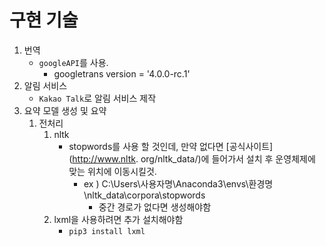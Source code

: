 # 구현 기술

1. 번역
   - `googleAPI`를 사용.
     - googletrans version = '4.0.0-rc.1'
1. 알림 서비스
   - `Kakao Talk`로 알림 서비스 제작
1. 요약 모델 생성 및 요약
   1. 전처리
      1. nltk
         - stopwords를 사용 할 것인데, 만약 없다면 [공식사이트](http://www.nltk. org/nltk_data/)에 들어가서 설치 후 운영체제에 맞는 위치에 이동시킬것.
           - ex ) C:\Users\사용자명\Anaconda3\envs\환경명\nltk_data\corpora\stopwords
             - 중간 경로가 없다면 생성해야함
      1. lxml을 사용하려면 추가 설치해야함
         - `pip3 install lxml`
